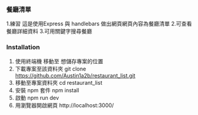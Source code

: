 ###  餐廳清單
1.練習  這是使用Express 與 handlebars 做出網頁網頁內容為餐廳清單 
2.可查看餐廳詳細資料 
3.可用關鍵字搜尋餐廳  

### Installation
1. 使用終端機  移動至 想儲存專案的位置
2. 下載專案至該資料夾
git clone https://github.com/Austin1a2b/restaurant_list.git
3. 移動至專案資料夾
cd restaurant_list
4. 安裝 npm 套件 
npm install
5. 啟動 
npm run dev
6. 用瀏覽器開啟網頁 
http://localhost:3000/
